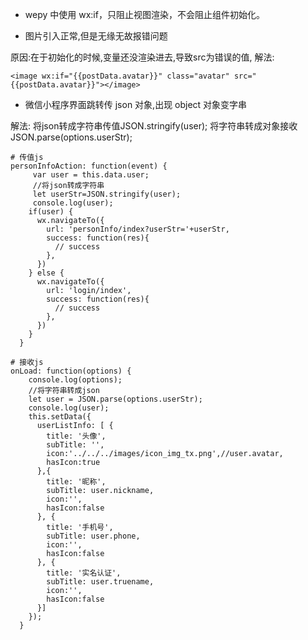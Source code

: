 
* wepy 中使用 wx:if，只阻止视图渲染，不会阻止组件初始化。

* 图片引入正常,但是无缘无故报错问题

原因:在于初始化的时候,变量还没渲染进去,导致src为错误的值,
解法:

```
<image wx:if="{{postData.avatar}}" class="avatar" src="{{postData.avatar}}"></image> 
```

* 微信小程序界面跳转传 json 对象,出现 object 对象变字串

解法:
将json转成字符串传值JSON.stringify(user);
将字符串转成对象接收 JSON.parse(options.userStr);

```
# 传值js
personInfoAction: function(event) {
     var user = this.data.user;
     //将json转成字符串
     let userStr=JSON.stringify(user);
     console.log(user);
    if(user) {
      wx.navigateTo({
        url: 'personInfo/index?userStr='+userStr,
        success: function(res){
          // success
        },
      })
    } else {
      wx.navigateTo({
        url: 'login/index',
        success: function(res){
          // success
        },
      })
    }
  }

# 接收js
onLoad: function(options) {
    console.log(options);
    //将字符串转成json
    let user = JSON.parse(options.userStr);
    console.log(user);
    this.setData({
      userListInfo: [ {
        title: '头像',
        subTitle: '',
        icon:'../../../images/icon_img_tx.png',//user.avatar,
        hasIcon:true
      },{
        title: '昵称',
        subTitle: user.nickname,
        icon:'',
        hasIcon:false
      }, {
        title: '手机号',
        subTitle: user.phone,
        icon:'',
        hasIcon:false
      }, {
        title: '实名认证',
        subTitle: user.truename,
        icon:'',
        hasIcon:false
      }]
    });
  }

```